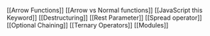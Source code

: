 [[Arrow Functions]]
[[Arrow vs Normal functions]]
[[JavaScript this Keyword]]
[[Destructuring]]
[[Rest Parameter]]
[[Spread operator]]
[[Optional Chaining]]
[[Ternary Operators]]
[[Modules]]